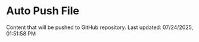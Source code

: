 # Auto Push File

Content that will be pushed to GitHub repository.
Last updated: 07/24/2025, 01:51:58 PM